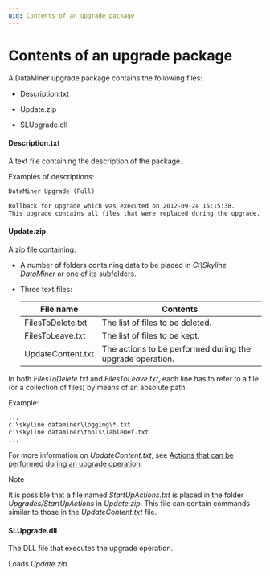 ```yaml
---
uid: Contents_of_an_upgrade_package
---
```


# Contents of an upgrade package

A DataMiner upgrade package contains the following files:

- Description.txt

- Update.zip

- SLUpgrade.dll

#### Description.txt

A text file containing the description of the package.

Examples of descriptions:

```txt
DataMiner Upgrade (Full)
```

```txt
Rollback for upgrade which was executed on 2012-09-24 15:15:38.
This upgrade contains all files that were replaced during the upgrade.
```

#### Update.zip

A zip file containing:

- A number of folders containing data to be placed in *C:\\Skyline DataMiner* or one of its subfolders.

- Three text files:

    | File name       | Contents                                                  |
    |-------------------|-----------------------------------------------------------|
    | FilesToDelete.txt | The list of files to be deleted.                          |
    | FilesToLeave.txt  | The list of files to be kept.                             |
    | UpdateContent.txt | The actions to be performed during the upgrade operation. |

In both *FilesToDelete.txt* and *FilesToLeave.txt*, each line has to refer to a file (or a collection of files) by means of an absolute path.

Example:

```txt
...
c:\skyline dataminer\logging\*.txt
c:\skyline dataminer\tools\TableDef.txt
...
```

For more information on *UpdateContent.txt*, see [Actions that can be performed during an upgrade operation](xref:Actions_that_can_be_performed_during_an_upgrade_operation).

> [!NOTE]
> It is possible that a file named *StartUpActions.txt* is placed in the folder *Upgrades/StartUpActions* in *Update.zip*. This file can contain commands similar to those in the *UpdateContent.txt* file.

#### SLUpgrade.dll

The DLL file that executes the upgrade operation.

Loads *Update.zip*.
